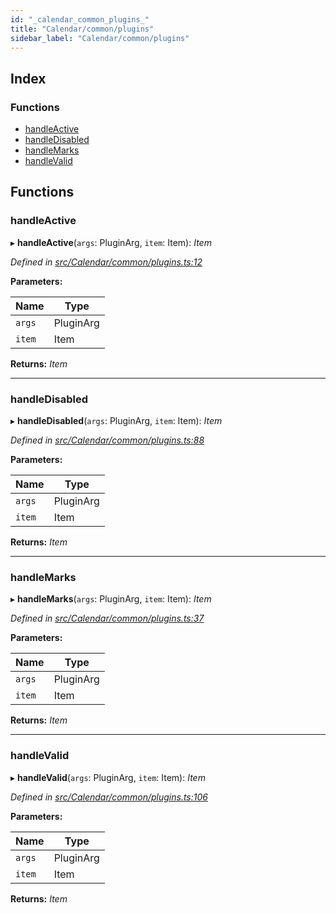 ```yaml
---
id: "_calendar_common_plugins_"
title: "Calendar/common/plugins"
sidebar_label: "Calendar/common/plugins"
---
```


## Index

### Functions

* [handleActive](_calendar_common_plugins_.md#handleactive)
* [handleDisabled](_calendar_common_plugins_.md#handledisabled)
* [handleMarks](_calendar_common_plugins_.md#handlemarks)
* [handleValid](_calendar_common_plugins_.md#handlevalid)

## Functions

###  handleActive

▸ **handleActive**(`args`: PluginArg, `item`: Item): *Item*

*Defined in [src/Calendar/common/plugins.ts:12](https://github.com/tarojsx/ui/blob/v0.11.0/src/Calendar/common/plugins.ts#L12)*

**Parameters:**

Name | Type |
------ | ------ |
`args` | PluginArg |
`item` | Item |

**Returns:** *Item*

___

###  handleDisabled

▸ **handleDisabled**(`args`: PluginArg, `item`: Item): *Item*

*Defined in [src/Calendar/common/plugins.ts:88](https://github.com/tarojsx/ui/blob/v0.11.0/src/Calendar/common/plugins.ts#L88)*

**Parameters:**

Name | Type |
------ | ------ |
`args` | PluginArg |
`item` | Item |

**Returns:** *Item*

___

###  handleMarks

▸ **handleMarks**(`args`: PluginArg, `item`: Item): *Item*

*Defined in [src/Calendar/common/plugins.ts:37](https://github.com/tarojsx/ui/blob/v0.11.0/src/Calendar/common/plugins.ts#L37)*

**Parameters:**

Name | Type |
------ | ------ |
`args` | PluginArg |
`item` | Item |

**Returns:** *Item*

___

###  handleValid

▸ **handleValid**(`args`: PluginArg, `item`: Item): *Item*

*Defined in [src/Calendar/common/plugins.ts:106](https://github.com/tarojsx/ui/blob/v0.11.0/src/Calendar/common/plugins.ts#L106)*

**Parameters:**

Name | Type |
------ | ------ |
`args` | PluginArg |
`item` | Item |

**Returns:** *Item*
